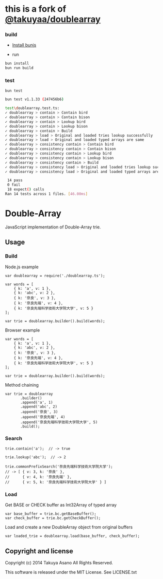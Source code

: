 # this is a fork of [@takuyaa/doublearray](https://github.com/takuyaa/doublearray)

### build

- [Install bunjs](https://bun.sh/)

- run

```bash
bun install
bun run build
```

### test

```bash
bun test
```

```bash
bun test v1.1.33 (247456b6)

test\doublearray.test.ts:
✓ doublearray > contain > Contain bird
✓ doublearray > contain > Contain bison
✓ doublearray > contain > Lookup bird
✓ doublearray > contain > Lookup bison
✓ doublearray > contain > Build
✓ doublearray > load > Original and loaded tries lookup successfully
✓ doublearray > load > Original and loaded typed arrays are same
✓ doublearray > consistency contain > Contain bird
✓ doublearray > consistency contain > Contain bison
✓ doublearray > consistency contain > Lookup bird
✓ doublearray > consistency contain > Lookup bison
✓ doublearray > consistency contain > Build
✓ doublearray > consistency load > Original and loaded tries lookup successfully
✓ doublearray > consistency load > Original and loaded typed arrays are same

 14 pass
 0 fail
 18 expect() calls
Ran 14 tests across 1 files. [46.00ms]
```

Double-Array
============

JavaScript implementation of Double-Array trie.

Usage
-----

### Build

Node.js example

    var doublearray = require('./doublearray.ts');

    var words = [
        { k: 'a', v: 1 },
        { k: 'abc', v: 2 },
        { k: '奈良', v: 3 },
        { k: '奈良先端', v: 4 },
        { k: '奈良先端科学技術大学院大学', v: 5 }
    ];

    var trie = doublearray.builder().build(words);

Browser example

    var words = [
        { k: 'a', v: 1 },
        { k: 'abc', v: 2 },
        { k: '奈良', v: 3 },
        { k: '奈良先端', v: 4 },
        { k: '奈良先端科学技術大学院大学', v: 5 }
    ];

    var trie = doublearray.builder().build(words);

Method chaining

    var trie = doublearray
           .builder()
           .append('a', 1)
           .append('abc', 2)
           .append('奈良', 3)
           .append('奈良先端', 4)
           .append('奈良先端科学技術大学院大学', 5)
           .build();

### Search

    trie.contain('a');  // -> true

    trie.lookup('abc');  // -> 2

    trie.commonPrefixSearch('奈良先端科学技術大学院大学');
    // -> [ { v: 3, k: '奈良' },
    //      { v: 4, k: '奈良先端' },
    //      { v: 5, k: '奈良先端科学技術大学院大学' } ]

### Load

Get BASE or CHECK buffer as Int32Array of typed array

    var base_buffer = trie.bc.getBaseBuffer();
    var check_buffer = trie.bc.getCheckBuffer();

Load and create a new DoubleArray object from original buffers

    var loaded_trie = doublearray.load(base_buffer, check_buffer);

Copyright and license
---------------------

Copyright (c) 2014 Takuya Asano All Rights Reserved.

This software is released under the MIT License.
See LICENSE.txt
